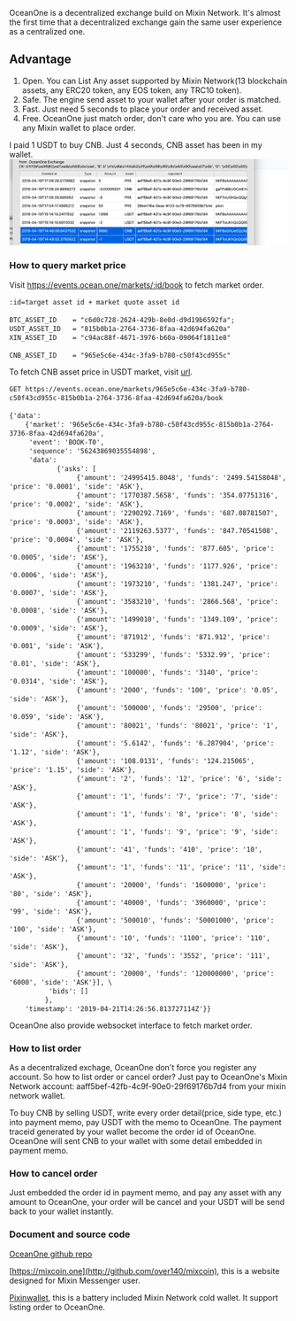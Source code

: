 OceanOne is a decentralized exchange build on Mixin Network. It's almost the first time that a decentralized exchange gain the same user experience as a centralized one.
## Advantage
1. Open. You can List Any asset supported by Mixin Network(13 blockchain assets, any ERC20 token, any EOS token, any TRC10 token).
2. Safe. The engine send asset to your wallet after your order is matched. 
3. Fast. Just need 5 seconds to place your order and received asset.
4. Free. OceanOne just match order, don't care who you are. You can use any Mixin wallet to place order.

I paid 1 USDT to buy CNB. Just 4 seconds, CNB asset has been in my wallet.
![](https://github.com/awesome-mixin-network/mixin_network_sdk_resource/blob/master/Buy_CNB_By_Selling_USDT.png)

### How to query market price
Visit https://events.ocean.one/markets/:id/book to fetch market order. 

```shell
:id=target asset id + market quote asset id

BTC_ASSET_ID    = "c6d0c728-2624-429b-8e0d-d9d19b6592fa";
USDT_ASSET_ID   = "815b0b1a-2764-3736-8faa-42d694fa620a"
XIN_ASSET_ID    = "c94ac88f-4671-3976-b60a-09064f1811e8"

CNB_ASSET_ID    = "965e5c6e-434c-3fa9-b780-c50f43cd955c"
```
To fetch CNB asset price in USDT market, visit [url](https://events.ocean.one/markets/965e5c6e-434c-3fa9-b780-c50f43cd955c-815b0b1a-2764-3736-8faa-42d694fa620a/book).


```shell
GET https://events.ocean.one/markets/965e5c6e-434c-3fa9-b780-c50f43cd955c-815b0b1a-2764-3736-8faa-42d694fa620a/book

{'data': 
    {'market': '965e5c6e-434c-3fa9-b780-c50f43cd955c-815b0b1a-2764-3736-8faa-42d694fa620a', 
     'event': 'BOOK-T0', 
     'sequence': '56243869035554898', 
     'data': 
            {'asks': [
                 {'amount': '24995415.8048', 'funds': '2499.54158048', 'price': '0.0001', 'side': 'ASK'}, 
                 {'amount': '1770387.5658', 'funds': '354.07751316', 'price': '0.0002', 'side': 'ASK'}, 
                 {'amount': '2290292.7169', 'funds': '687.08781507', 'price': '0.0003', 'side': 'ASK'}, 
                 {'amount': '2119263.5377', 'funds': '847.70541508', 'price': '0.0004', 'side': 'ASK'}, 
                 {'amount': '1755210', 'funds': '877.605', 'price': '0.0005', 'side': 'ASK'}, 
                 {'amount': '1963210', 'funds': '1177.926', 'price': '0.0006', 'side': 'ASK'}, 
                 {'amount': '1973210', 'funds': '1381.247', 'price': '0.0007', 'side': 'ASK'}, 
                 {'amount': '3583210', 'funds': '2866.568', 'price': '0.0008', 'side': 'ASK'}, 
                 {'amount': '1499010', 'funds': '1349.109', 'price': '0.0009', 'side': 'ASK'}, 
                 {'amount': '871912', 'funds': '871.912', 'price': '0.001', 'side': 'ASK'}, 
                 {'amount': '533299', 'funds': '5332.99', 'price': '0.01', 'side': 'ASK'}, 
                 {'amount': '100000', 'funds': '3140', 'price': '0.0314', 'side': 'ASK'}, 
                 {'amount': '2000', 'funds': '100', 'price': '0.05', 'side': 'ASK'}, 
                 {'amount': '500000', 'funds': '29500', 'price': '0.059', 'side': 'ASK'}, 
                 {'amount': '80021', 'funds': '80021', 'price': '1', 'side': 'ASK'}, 
                 {'amount': '5.6142', 'funds': '6.287904', 'price': '1.12', 'side': 'ASK'}, 
                 {'amount': '108.0131', 'funds': '124.215065', 'price': '1.15', 'side': 'ASK'}, 
                 {'amount': '2', 'funds': '12', 'price': '6', 'side': 'ASK'}, 
                 {'amount': '1', 'funds': '7', 'price': '7', 'side': 'ASK'}, 
                 {'amount': '1', 'funds': '8', 'price': '8', 'side': 'ASK'}, 
                 {'amount': '1', 'funds': '9', 'price': '9', 'side': 'ASK'}, 
                 {'amount': '41', 'funds': '410', 'price': '10', 'side': 'ASK'}, 
                 {'amount': '1', 'funds': '11', 'price': '11', 'side': 'ASK'}, 
                 {'amount': '20000', 'funds': '1600000', 'price': '80', 'side': 'ASK'}, 
                 {'amount': '40000', 'funds': '3960000', 'price': '99', 'side': 'ASK'}, 
                 {'amount': '500010', 'funds': '50001000', 'price': '100', 'side': 'ASK'}, 
                 {'amount': '10', 'funds': '1100', 'price': '110', 'side': 'ASK'}, 
                 {'amount': '32', 'funds': '3552', 'price': '111', 'side': 'ASK'}, 
                 {'amount': '20000', 'funds': '120000000', 'price': '6000', 'side': 'ASK'}], \
          'bids': []
         }, 
    'timestamp': '2019-04-21T14:26:56.813727114Z'}}
```

OceanOne also provide websocket interface to fetch market order.

### How to list order
As a decentralized exchage, OceanOne don't force you register any account. So how to list order or cancel order? Just pay to OceanOne's Mixin Network account: aaff5bef-42fb-4c9f-90e0-29f69176b7d4 from your mixin network wallet. 

To buy CNB by selling USDT, write every order detail(price, side type, etc.) into payment memo, pay USDT with the memo to OceanOne. The payment traceid generated by your wallet become the order id of OceanOne.
OceanOne will sent CNB to your wallet with some detail embedded in payment memo.

### How to cancel order
Just embedded the order id in payment memo, and pay any asset with any amount to OceanOne, your order will be cancel and your USDT will be send back to your wallet instantly.

### Document and source code
[OceanOne github repo](https://github.com/MixinNetwork/ocean.one)

[https://mixcoin.one](http://github.com/over140/mixcoin), this is a website designed for Mixin Messenger user.

[Pixinwallet](http://github.com/myrual/pixinwallet), this is a battery included Mixin Network cold wallet. It support listing order to OceanOne.

